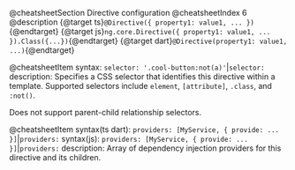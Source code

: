 @cheatsheetSection
Directive configuration
@cheatsheetIndex 6
@description
{@target ts}`@Directive({ property1: value1, ... })`{@endtarget}
{@target js}`ng.core.Directive({ property1: value1, ... }).Class({...})`{@endtarget}
{@target dart}`@Directive(property1: value1, ...)`{@endtarget}

@cheatsheetItem
syntax:
`selector: '.cool-button:not(a)'`|`selector:`
description:
Specifies a CSS selector that identifies this directive within a template. Supported selectors include `element`,
`[attribute]`, `.class`, and `:not()`.

Does not support parent-child relationship selectors.

@cheatsheetItem
syntax(ts dart):
`providers: [MyService, { provide: ... }]`|`providers:`
syntax(js):
`providers: [MyService, { provide: ... }]`|`providers:`
description:
Array of dependency injection providers for this directive and its children.
